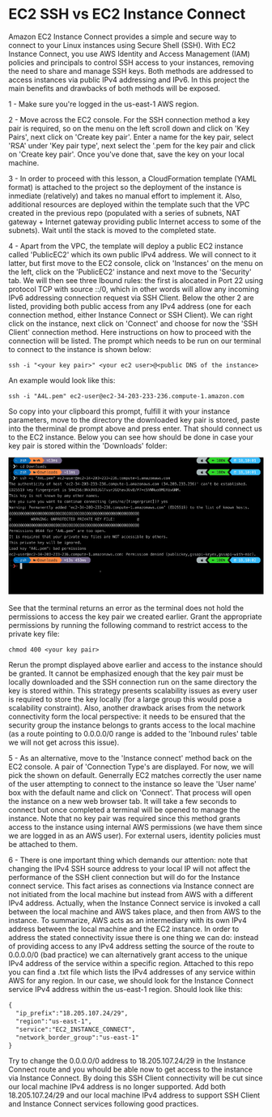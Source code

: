 # EC2 SSH vs EC2 Instance Connect

Amazon EC2 Instance Connect provides a simple and secure way to connect to your Linux instances using Secure Shell (SSH). With EC2 Instance Connect, you use AWS Identity and Access Management (IAM) policies and principals to control SSH access to your instances, removing the need to share and manage SSH keys. Both methods are addressed to access instances via public IPv4 addressing and IPv6. In this project the main benefits and drawbacks of both methods will be exposed. <br/>

1 - Make sure you're logged in the us-east-1 AWS region. <br/>

2 - Move across the EC2 console. For the SSH connection method a key pair is required, so on the menu on the left scroll down and click on 'Key Pairs', next click on 'Create key pair'. Enter a name for the key pair, select 'RSA' under 'Key pair type', next select the '.pem for the key pair and click on 'Create key pair'. Once you've done that, save the key on your local machine. <br/>

3 - In order to proceed with this lesson, a CloudFormation template (YAML format) is attached to the project so the deployment of the instance is inmediate (relatively) and takes no manual effort to implement it. Also, additional resources are deployed within the template such that the VPC created in the previous repo (populated with a series of subnets, NAT gateway + Internet gateway providing public Internet access to some of the subnets). Wait until the stack is moved to the completed state. <br/>

4 - Apart from the VPC, the template will deploy a public EC2 instance called 'PublicEC2' which its own public IPv4 address. We will connect to it latter, but first move to the EC2 console, click on 'Instances' on the menu on the left, click on the 'PublicEC2' instance and next move to the 'Security' tab. We will then see three Ibound rules: the first is alocated in Port 22 using protocol TCP with source ::/0, which in other words will allow any incoming IPv6 addressing connection request via SSH Client. Below the other 2 are listed, providing both public access from any IPv4 address (one for each connection method, either Instance Connect or SSH Client). We can right click on the instance, next click on 'Connect' and choose for now the 'SSH Client' connection method. Here instructions on how to proceed with the connection will be listed. The prompt which needs to be run on our terminal to connect to the instance is shown below: <br/>

```
ssh -i "<your key pair>" <your ec2 user>@<public DNS of the instance>
```
An example would look like this: <br/>

```
ssh -i "A4L.pem" ec2-user@ec2-34-203-233-236.compute-1.amazon.com
```

So copy into your clipboard this prompt, fulfill it with your instance parameters, move to the directory the downloaded key pair is stored, paste into the therminal de prompt above and press enter. That should connect us to the EC2 instance. Below you can see how should be done in case your key pair is stored within the 'Downloads' folder: <br/>

![instance connect using ssh client](instance_connectssh.PNG)

See that the terminal returns an error as the terminal does not hold the permissions to access the key pair we created earlier. Grant the appropriate permissions by running the following command to restrict access to the private key file: <br/>

```
chmod 400 <your key pair>
```
Rerun the prompt displayed above earlier and access to the instance should be granted. It cannot be emphasized enough that the key pair must be locally downloaded and the SSH connection run on the same directory the key is stored within. This strategy presents scalability issues as every user is required to store the key locally (for a large group this would pose a scalability constraint). Also, another drawback arises from the network connectivity form the local perspective: it needs to be ensured that the security group the instance belongs to grants access to the local machine (as a route pointing to 0.0.0.0/0 range is added to the 'Inbound rules' table we will not get across this issue). <br/>

5 - As an alternative, move to the 'Instance connect' method back on the EC2 console. A pair of 'Connection Type's are displayed. For now, we will pick the shown on default. Generrally EC2 matches correctly the user name of the user attempting to connect to the instance so leave the 'User name' box with the default name and click on 'Connect'. That process will open the instance on a new web browser tab. It will take a few seconds to connect but once completed a terminal will be opened to manage the instance. Note that no key pair was required since this method grants access to the instance using internal AWS permissions (we have them since we are logged in as an AWS user). For external users, identity policies must be attached to them. <br/>

6 - There is one important thing which demands our attention: note that changing the IPv4 SSH source address to your local IP will not affect the performance of the SSH client connection but will do for the Instance connect service. This fact arises as connections via Instance connect are not initiated from the local machine but instead from AWS with a different IPv4 address. Actually, when the Instance Connect service is invoked a call between the local machine and AWS takes place, and then from AWS to the instance. To summarize, AWS acts as an intermediary with its own IPv4 address between the local machine and the EC2 instance. In order to address the stated connectivity issue there is one thing we can do: instead of providing access to any IPv4 address setting the source of the route to 0.0.0.0/0 (bad practice) we can alternatively grant access to the unique IPv4 address of the service within a specific region. Attached to this repo you can find a .txt file which lists the IPv4 addresses of any service within AWS for any region. In our case, we should look for the Instance Connect service IPv4 address within the us-east-1 region. Should look like this: <br/>

```
{
  "ip_prefix":"18.205.107.24/29",
  "region":"us-east-1",
  "service":"EC2_INSTANCE_CONNECT",
  "network_border_group":"us-east-1"
}
```
Try to change the 0.0.0.0/0 address to 18.205.107.24/29 in the Instance Connect route and you whould be able now to get access to the instance via Instance Connect. By doing this SSH Client connectivity will be cut since our local machine IPv4 address is no longer supported. Add both 18.205.107.24/29 and our local machine IPv4 address to support SSH Client and Instance Connect services following good practices. <br/>








